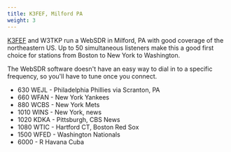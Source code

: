 ```yaml
---
title: K3FEF, Milford PA
weight: 3
---
```

[K3FEF] and W3TKP run a WebSDR in Milford, PA
with good coverage of the northeastern US.
Up to 50 simultaneous listeners make this
a good first choice for stations from Boston
to New York to Washington.

[K3FEF]:http://k3fef.com:8901/

The WebSDR software doesn't have an easy
way to dial in to a specific frequency,
so you'll have to tune once you connect.

* 630 WEJL - Philadelphia Phillies via Scranton, PA
* 660 WFAN - New York Yankees
* 880 WCBS - New York Mets
* 1010 WINS - New York, news
* 1020 KDKA - Pittsburgh, CBS News
* 1080 WTIC - Hartford CT, Boston Red Sox
* 1500 WFED - Washington Nationals
* 6000 - R Havana Cuba
